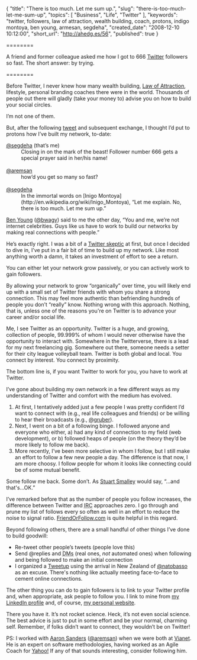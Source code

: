 {
  "title": "There is too much. Let me sum up.",
  "slug": "there-is-too-much-let-me-sum-up",
  "topics": [
    "Business",
    "Life",
    "Twitter"
  ],
  "keywords": "twitter, followers, law of attraction, wealth building, coach, protons, indigo montoya, ben young, armesan, segdeha",
  "created_date": "2008-12-10 10:12:00",
  "short_url": "http://ahedg.es/56",
  "published": true
}

========

A friend and former colleague asked me how I got to 666 [Twitter](http://twitter.com/) followers so fast. The short answer: by trying.

========

Before Twitter, I never knew how many wealth building, [Law of Attraction](http://en.wikipedia.org/wiki/Law_of_Attraction), lifestyle, personal branding coaches there were in the world. Thousands of people out there will gladly (take your money to) advise you on how to build your social circles.

I’m not one of them.

But, after the following [tweet](http://twitter.com/segdeha/status/1046412429) and subsequent exchange, I thought I’d put to protons how I’ve built my network, to-date:

<dl>
  <dt><a href="http://twitter.com/segdeha">@segdeha</a> (that’s me)</dt>
  <dd>Closing in on the mark of the beast! Follower number 666 gets a special prayer said in her/his name!<br><br></dd>
  <dt><a href="http://twitter.com/aremsan">@aremsan</a></dt>
  <dd>how’d you get so many so fast?<br><br></dd>
  <dt><a href="http://twitter.com/segdeha">@segdeha</a></dt>
  <dd>In the immortal words on [Inigo Montoya](http://en.wikipedia.org/wiki/Inigo_Montoya), “Let me explain. No, there is too much. Let me sum up.”</dd>
</dl>

[Ben Young](http://blog.bwagy.com/) ([@bwagy](http://twitter.com/bwagy)) said to me the other day, “You and me, we’re not internet celebrities. Guys like us have to work to build our networks by making real connections with people.”

He’s exactly right. I was a bit of a [Twitter skeptic](http://andrew.hedges.name/blog/2008/10/10/on-the-value-of-twitter) at first, but once I decided to dive in, I’ve put in a fair bit of time to build up my network. Like most anything worth a damn, it takes an investment of effort to see a return.

You can either let your network grow passively, or you can actively work to gain followers.

By allowing your network to grow “organically” over time, you will likely end up with a small set of Twitter friends with whom you share a strong connection. This may feel more authentic than befriending hundreds of people you don’t “really” know. Nothing wrong with this approach. Nothing, that is, unless one of the reasons you're on Twitter is to advance your career and/or social life.

Me, I see Twitter as an opportunity. Twitter is a huge, and growing, collection of people, 99.999% of whom I would never otherwise have the opportunity to interact with. Somewhere in the Twitterverse, there is a lead for my next freelancing gig. Somewhere out there, someone needs a setter for their city league volleyball team. Twitter is both global and local. You connect by interest. You connect by proximity.

The bottom line is, if you want Twitter to work for you, you have to work at Twitter.

I’ve gone about building my own network in a few different ways as my understanding of Twitter and comfort with the medium has evolved.

1. At first, I tentatively added just a few people I was pretty confident I’d want to connect with (e.g., real life colleagues and friends) or be willing to hear their broadcasts (e.g., [@gruber](http://twitter.com/gruber)).
2. Next, I went on a bit of a following binge. I followed anyone and everyone who either, a) had any kind of connection to my field (web development), or b) followed heaps of people (on the theory they’d be more likely to follow me back).
3. More recently, I’ve been more selective in whom I follow, but I still make an effort to follow a few new people a day. The difference is that now, I am more choosy. I follow people for whom it looks like connecting could be of some mutual benefit.

Some follow me back. Some don’t. As [Stuart Smalley](http://en.wikipedia.org/wiki/Stuart_Smalley) would say, “…and that's…OK.”

I’ve remarked before that as the number of people you follow increases, the difference between Twitter and <acronym class="tooltip" title="Internet Relay Chat">IRC</acronym> approaches zero. I go through and prune my list of follows every so often as well in an effort to reduce the noise to signal ratio. [FriendOrFollow.com](http://friendorfollow.com/) is quite helpful in this regard.

Beyond following others, there are a small handful of other things I’ve done to build goodwill:

* Re-tweet other people’s tweets (people love this)
* Send @replies and <acronym class="tooltip" title="Direct Messages">DMs</acronym> (real ones, _not_ automated ones) when following and being followed to make an initial connection
* I organized a [Tweetup](http://www.momentile.com/showMomentile/198/4094) using the arrival in New Zealand of [@natobasso](http://twitter.com/natobasso) as an excuse. There's nothing like actually meeting face-to-face to cement online connections.

The other thing you can do to gain followers is to link to your Twitter profile and, when appropriate, ask people to follow you. I link to mine from [my LinkedIn profile](http://www.linkedin.com/in/andrewhedges) and, of course, [my personal website](http://andrew.hedges.name).

There you have it. It’s not rocket science. Heck, it’s not even social science. The best advice is just to put in some effort and be your normal, charming self. Remember, if folks didn’t want to connect, they wouldn’t be on Twitter!

PS: I worked with [Aaron Sanders](http://www.linkedin.com/in/aaronsanders) ([@aremsan](http://twitter.com/aremsan))  when we were both at [Vianet](http://www.vianet.travel/). He is an expert on software methodologies, having worked as an Agile Coach for [Yahoo!](http://www.yahoo.com/) If any of that sounds interesting, consider following him.
